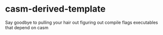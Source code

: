 # casm-derived-template
Say goodbye to pulling your hair out figuring out compile flags executables that depend on casm
